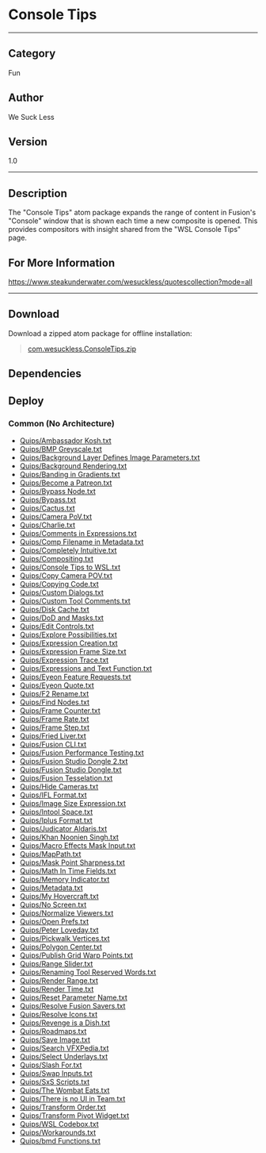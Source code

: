 # Console Tips
___

## Category
Fun

## Author
We Suck Less

## Version
1.0

___

## Description
<p>The &quot;Console Tips&quot; atom package expands the range of content in Fusion's "Console" window that is shown each time a new composite is opened. This provides compositors with insight shared from the "WSL Console Tips" page.</p>

<h2>For More Information</h2>
<p><a href="https://www.steakunderwater.com/wesuckless/quotescollection?mode=all">https://www.steakunderwater.com/wesuckless/quotescollection?mode=all</a></p>

___

## Download

Download a zipped atom package for offline installation:
> [com.wesuckless.ConsoleTips.zip](https://gitlab.com/WeSuckLess/Reactor/-/archive/master/Reactor-master.zip?path=Atoms/com.wesuckless.ConsoleTips)  

## Dependencies

## Deploy

### Common (No Architecture)

<ul>
<li><a href="https://gitlab.com/WeSuckLess/Reactor/-/blob/master/Atoms/com.wesuckless.ConsoleTips/Quips/Ambassador Kosh.txt?ref_type=heads">Quips/Ambassador Kosh.txt</a></li>
<li><a href="https://gitlab.com/WeSuckLess/Reactor/-/blob/master/Atoms/com.wesuckless.ConsoleTips/Quips/BMP Greyscale.txt?ref_type=heads">Quips/BMP Greyscale.txt</a></li>
<li><a href="https://gitlab.com/WeSuckLess/Reactor/-/blob/master/Atoms/com.wesuckless.ConsoleTips/Quips/Background Layer Defines Image Parameters.txt?ref_type=heads">Quips/Background Layer Defines Image Parameters.txt</a></li>
<li><a href="https://gitlab.com/WeSuckLess/Reactor/-/blob/master/Atoms/com.wesuckless.ConsoleTips/Quips/Background Rendering.txt?ref_type=heads">Quips/Background Rendering.txt</a></li>
<li><a href="https://gitlab.com/WeSuckLess/Reactor/-/blob/master/Atoms/com.wesuckless.ConsoleTips/Quips/Banding in Gradients.txt?ref_type=heads">Quips/Banding in Gradients.txt</a></li>
<li><a href="https://gitlab.com/WeSuckLess/Reactor/-/blob/master/Atoms/com.wesuckless.ConsoleTips/Quips/Become a Patreon.txt?ref_type=heads">Quips/Become a Patreon.txt</a></li>
<li><a href="https://gitlab.com/WeSuckLess/Reactor/-/blob/master/Atoms/com.wesuckless.ConsoleTips/Quips/Bypass Node.txt?ref_type=heads">Quips/Bypass Node.txt</a></li>
<li><a href="https://gitlab.com/WeSuckLess/Reactor/-/blob/master/Atoms/com.wesuckless.ConsoleTips/Quips/Bypass.txt?ref_type=heads">Quips/Bypass.txt</a></li>
<li><a href="https://gitlab.com/WeSuckLess/Reactor/-/blob/master/Atoms/com.wesuckless.ConsoleTips/Quips/Cactus.txt?ref_type=heads">Quips/Cactus.txt</a></li>
<li><a href="https://gitlab.com/WeSuckLess/Reactor/-/blob/master/Atoms/com.wesuckless.ConsoleTips/Quips/Camera PoV.txt?ref_type=heads">Quips/Camera PoV.txt</a></li>
<li><a href="https://gitlab.com/WeSuckLess/Reactor/-/blob/master/Atoms/com.wesuckless.ConsoleTips/Quips/Charlie.txt?ref_type=heads">Quips/Charlie.txt</a></li>
<li><a href="https://gitlab.com/WeSuckLess/Reactor/-/blob/master/Atoms/com.wesuckless.ConsoleTips/Quips/Comments in Expressions.txt?ref_type=heads">Quips/Comments in Expressions.txt</a></li>
<li><a href="https://gitlab.com/WeSuckLess/Reactor/-/blob/master/Atoms/com.wesuckless.ConsoleTips/Quips/Comp Filename in Metadata.txt?ref_type=heads">Quips/Comp Filename in Metadata.txt</a></li>
<li><a href="https://gitlab.com/WeSuckLess/Reactor/-/blob/master/Atoms/com.wesuckless.ConsoleTips/Quips/Completely Intuitive.txt?ref_type=heads">Quips/Completely Intuitive.txt</a></li>
<li><a href="https://gitlab.com/WeSuckLess/Reactor/-/blob/master/Atoms/com.wesuckless.ConsoleTips/Quips/Compositing.txt?ref_type=heads">Quips/Compositing.txt</a></li>
<li><a href="https://gitlab.com/WeSuckLess/Reactor/-/blob/master/Atoms/com.wesuckless.ConsoleTips/Quips/Console Tips to WSL.txt?ref_type=heads">Quips/Console Tips to WSL.txt</a></li>
<li><a href="https://gitlab.com/WeSuckLess/Reactor/-/blob/master/Atoms/com.wesuckless.ConsoleTips/Quips/Copy Camera POV.txt?ref_type=heads">Quips/Copy Camera POV.txt</a></li>
<li><a href="https://gitlab.com/WeSuckLess/Reactor/-/blob/master/Atoms/com.wesuckless.ConsoleTips/Quips/Copying Code.txt?ref_type=heads">Quips/Copying Code.txt</a></li>
<li><a href="https://gitlab.com/WeSuckLess/Reactor/-/blob/master/Atoms/com.wesuckless.ConsoleTips/Quips/Custom Dialogs.txt?ref_type=heads">Quips/Custom Dialogs.txt</a></li>
<li><a href="https://gitlab.com/WeSuckLess/Reactor/-/blob/master/Atoms/com.wesuckless.ConsoleTips/Quips/Custom Tool Comments.txt?ref_type=heads">Quips/Custom Tool Comments.txt</a></li>
<li><a href="https://gitlab.com/WeSuckLess/Reactor/-/blob/master/Atoms/com.wesuckless.ConsoleTips/Quips/Disk Cache.txt?ref_type=heads">Quips/Disk Cache.txt</a></li>
<li><a href="https://gitlab.com/WeSuckLess/Reactor/-/blob/master/Atoms/com.wesuckless.ConsoleTips/Quips/DoD and Masks.txt?ref_type=heads">Quips/DoD and Masks.txt</a></li>
<li><a href="https://gitlab.com/WeSuckLess/Reactor/-/blob/master/Atoms/com.wesuckless.ConsoleTips/Quips/Edit Controls.txt?ref_type=heads">Quips/Edit Controls.txt</a></li>
<li><a href="https://gitlab.com/WeSuckLess/Reactor/-/blob/master/Atoms/com.wesuckless.ConsoleTips/Quips/Explore Possibilities.txt?ref_type=heads">Quips/Explore Possibilities.txt</a></li>
<li><a href="https://gitlab.com/WeSuckLess/Reactor/-/blob/master/Atoms/com.wesuckless.ConsoleTips/Quips/Expression Creation.txt?ref_type=heads">Quips/Expression Creation.txt</a></li>
<li><a href="https://gitlab.com/WeSuckLess/Reactor/-/blob/master/Atoms/com.wesuckless.ConsoleTips/Quips/Expression Frame Size.txt?ref_type=heads">Quips/Expression Frame Size.txt</a></li>
<li><a href="https://gitlab.com/WeSuckLess/Reactor/-/blob/master/Atoms/com.wesuckless.ConsoleTips/Quips/Expression Trace.txt?ref_type=heads">Quips/Expression Trace.txt</a></li>
<li><a href="https://gitlab.com/WeSuckLess/Reactor/-/blob/master/Atoms/com.wesuckless.ConsoleTips/Quips/Expressions and Text Function.txt?ref_type=heads">Quips/Expressions and Text Function.txt</a></li>
<li><a href="https://gitlab.com/WeSuckLess/Reactor/-/blob/master/Atoms/com.wesuckless.ConsoleTips/Quips/Eyeon Feature Requests.txt?ref_type=heads">Quips/Eyeon Feature Requests.txt</a></li>
<li><a href="https://gitlab.com/WeSuckLess/Reactor/-/blob/master/Atoms/com.wesuckless.ConsoleTips/Quips/Eyeon Quote.txt?ref_type=heads">Quips/Eyeon Quote.txt</a></li>
<li><a href="https://gitlab.com/WeSuckLess/Reactor/-/blob/master/Atoms/com.wesuckless.ConsoleTips/Quips/F2 Rename.txt?ref_type=heads">Quips/F2 Rename.txt</a></li>
<li><a href="https://gitlab.com/WeSuckLess/Reactor/-/blob/master/Atoms/com.wesuckless.ConsoleTips/Quips/Find Nodes.txt?ref_type=heads">Quips/Find Nodes.txt</a></li>
<li><a href="https://gitlab.com/WeSuckLess/Reactor/-/blob/master/Atoms/com.wesuckless.ConsoleTips/Quips/Frame Counter.txt?ref_type=heads">Quips/Frame Counter.txt</a></li>
<li><a href="https://gitlab.com/WeSuckLess/Reactor/-/blob/master/Atoms/com.wesuckless.ConsoleTips/Quips/Frame Rate.txt?ref_type=heads">Quips/Frame Rate.txt</a></li>
<li><a href="https://gitlab.com/WeSuckLess/Reactor/-/blob/master/Atoms/com.wesuckless.ConsoleTips/Quips/Frame Step.txt?ref_type=heads">Quips/Frame Step.txt</a></li>
<li><a href="https://gitlab.com/WeSuckLess/Reactor/-/blob/master/Atoms/com.wesuckless.ConsoleTips/Quips/Fried Liver.txt?ref_type=heads">Quips/Fried Liver.txt</a></li>
<li><a href="https://gitlab.com/WeSuckLess/Reactor/-/blob/master/Atoms/com.wesuckless.ConsoleTips/Quips/Fusion CLI.txt?ref_type=heads">Quips/Fusion CLI.txt</a></li>
<li><a href="https://gitlab.com/WeSuckLess/Reactor/-/blob/master/Atoms/com.wesuckless.ConsoleTips/Quips/Fusion Performance Testing.txt?ref_type=heads">Quips/Fusion Performance Testing.txt</a></li>
<li><a href="https://gitlab.com/WeSuckLess/Reactor/-/blob/master/Atoms/com.wesuckless.ConsoleTips/Quips/Fusion Studio Dongle 2.txt?ref_type=heads">Quips/Fusion Studio Dongle 2.txt</a></li>
<li><a href="https://gitlab.com/WeSuckLess/Reactor/-/blob/master/Atoms/com.wesuckless.ConsoleTips/Quips/Fusion Studio Dongle.txt?ref_type=heads">Quips/Fusion Studio Dongle.txt</a></li>
<li><a href="https://gitlab.com/WeSuckLess/Reactor/-/blob/master/Atoms/com.wesuckless.ConsoleTips/Quips/Fusion Tesselation.txt?ref_type=heads">Quips/Fusion Tesselation.txt</a></li>
<li><a href="https://gitlab.com/WeSuckLess/Reactor/-/blob/master/Atoms/com.wesuckless.ConsoleTips/Quips/Hide Cameras.txt?ref_type=heads">Quips/Hide Cameras.txt</a></li>
<li><a href="https://gitlab.com/WeSuckLess/Reactor/-/blob/master/Atoms/com.wesuckless.ConsoleTips/Quips/IFL Format.txt?ref_type=heads">Quips/IFL Format.txt</a></li>
<li><a href="https://gitlab.com/WeSuckLess/Reactor/-/blob/master/Atoms/com.wesuckless.ConsoleTips/Quips/Image Size Expression.txt?ref_type=heads">Quips/Image Size Expression.txt</a></li>
<li><a href="https://gitlab.com/WeSuckLess/Reactor/-/blob/master/Atoms/com.wesuckless.ConsoleTips/Quips/Intool Space.txt?ref_type=heads">Quips/Intool Space.txt</a></li>
<li><a href="https://gitlab.com/WeSuckLess/Reactor/-/blob/master/Atoms/com.wesuckless.ConsoleTips/Quips/Iplus Format.txt?ref_type=heads">Quips/Iplus Format.txt</a></li>
<li><a href="https://gitlab.com/WeSuckLess/Reactor/-/blob/master/Atoms/com.wesuckless.ConsoleTips/Quips/Judicator Aldaris.txt?ref_type=heads">Quips/Judicator Aldaris.txt</a></li>
<li><a href="https://gitlab.com/WeSuckLess/Reactor/-/blob/master/Atoms/com.wesuckless.ConsoleTips/Quips/Khan Noonien Singh.txt?ref_type=heads">Quips/Khan Noonien Singh.txt</a></li>
<li><a href="https://gitlab.com/WeSuckLess/Reactor/-/blob/master/Atoms/com.wesuckless.ConsoleTips/Quips/Macro Effects Mask Input.txt?ref_type=heads">Quips/Macro Effects Mask Input.txt</a></li>
<li><a href="https://gitlab.com/WeSuckLess/Reactor/-/blob/master/Atoms/com.wesuckless.ConsoleTips/Quips/MapPath.txt?ref_type=heads">Quips/MapPath.txt</a></li>
<li><a href="https://gitlab.com/WeSuckLess/Reactor/-/blob/master/Atoms/com.wesuckless.ConsoleTips/Quips/Mask Point Sharpness.txt?ref_type=heads">Quips/Mask Point Sharpness.txt</a></li>
<li><a href="https://gitlab.com/WeSuckLess/Reactor/-/blob/master/Atoms/com.wesuckless.ConsoleTips/Quips/Math In Time Fields.txt?ref_type=heads">Quips/Math In Time Fields.txt</a></li>
<li><a href="https://gitlab.com/WeSuckLess/Reactor/-/blob/master/Atoms/com.wesuckless.ConsoleTips/Quips/Memory Indicator.txt?ref_type=heads">Quips/Memory Indicator.txt</a></li>
<li><a href="https://gitlab.com/WeSuckLess/Reactor/-/blob/master/Atoms/com.wesuckless.ConsoleTips/Quips/Metadata.txt?ref_type=heads">Quips/Metadata.txt</a></li>
<li><a href="https://gitlab.com/WeSuckLess/Reactor/-/blob/master/Atoms/com.wesuckless.ConsoleTips/Quips/My Hovercraft.txt?ref_type=heads">Quips/My Hovercraft.txt</a></li>
<li><a href="https://gitlab.com/WeSuckLess/Reactor/-/blob/master/Atoms/com.wesuckless.ConsoleTips/Quips/No Screen.txt?ref_type=heads">Quips/No Screen.txt</a></li>
<li><a href="https://gitlab.com/WeSuckLess/Reactor/-/blob/master/Atoms/com.wesuckless.ConsoleTips/Quips/Normalize Viewers.txt?ref_type=heads">Quips/Normalize Viewers.txt</a></li>
<li><a href="https://gitlab.com/WeSuckLess/Reactor/-/blob/master/Atoms/com.wesuckless.ConsoleTips/Quips/Open Prefs.txt?ref_type=heads">Quips/Open Prefs.txt</a></li>
<li><a href="https://gitlab.com/WeSuckLess/Reactor/-/blob/master/Atoms/com.wesuckless.ConsoleTips/Quips/Peter Loveday.txt?ref_type=heads">Quips/Peter Loveday.txt</a></li>
<li><a href="https://gitlab.com/WeSuckLess/Reactor/-/blob/master/Atoms/com.wesuckless.ConsoleTips/Quips/Pickwalk Vertices.txt?ref_type=heads">Quips/Pickwalk Vertices.txt</a></li>
<li><a href="https://gitlab.com/WeSuckLess/Reactor/-/blob/master/Atoms/com.wesuckless.ConsoleTips/Quips/Polygon Center.txt?ref_type=heads">Quips/Polygon Center.txt</a></li>
<li><a href="https://gitlab.com/WeSuckLess/Reactor/-/blob/master/Atoms/com.wesuckless.ConsoleTips/Quips/Publish Grid Warp Points.txt?ref_type=heads">Quips/Publish Grid Warp Points.txt</a></li>
<li><a href="https://gitlab.com/WeSuckLess/Reactor/-/blob/master/Atoms/com.wesuckless.ConsoleTips/Quips/Range Slider.txt?ref_type=heads">Quips/Range Slider.txt</a></li>
<li><a href="https://gitlab.com/WeSuckLess/Reactor/-/blob/master/Atoms/com.wesuckless.ConsoleTips/Quips/Renaming Tool Reserved Words.txt?ref_type=heads">Quips/Renaming Tool Reserved Words.txt</a></li>
<li><a href="https://gitlab.com/WeSuckLess/Reactor/-/blob/master/Atoms/com.wesuckless.ConsoleTips/Quips/Render Range.txt?ref_type=heads">Quips/Render Range.txt</a></li>
<li><a href="https://gitlab.com/WeSuckLess/Reactor/-/blob/master/Atoms/com.wesuckless.ConsoleTips/Quips/Render Time.txt?ref_type=heads">Quips/Render Time.txt</a></li>
<li><a href="https://gitlab.com/WeSuckLess/Reactor/-/blob/master/Atoms/com.wesuckless.ConsoleTips/Quips/Reset Parameter Name.txt?ref_type=heads">Quips/Reset Parameter Name.txt</a></li>
<li><a href="https://gitlab.com/WeSuckLess/Reactor/-/blob/master/Atoms/com.wesuckless.ConsoleTips/Quips/Resolve Fusion Savers.txt?ref_type=heads">Quips/Resolve Fusion Savers.txt</a></li>
<li><a href="https://gitlab.com/WeSuckLess/Reactor/-/blob/master/Atoms/com.wesuckless.ConsoleTips/Quips/Resolve Icons.txt?ref_type=heads">Quips/Resolve Icons.txt</a></li>
<li><a href="https://gitlab.com/WeSuckLess/Reactor/-/blob/master/Atoms/com.wesuckless.ConsoleTips/Quips/Revenge is a Dish.txt?ref_type=heads">Quips/Revenge is a Dish.txt</a></li>
<li><a href="https://gitlab.com/WeSuckLess/Reactor/-/blob/master/Atoms/com.wesuckless.ConsoleTips/Quips/Roadmaps.txt?ref_type=heads">Quips/Roadmaps.txt</a></li>
<li><a href="https://gitlab.com/WeSuckLess/Reactor/-/blob/master/Atoms/com.wesuckless.ConsoleTips/Quips/Save Image.txt?ref_type=heads">Quips/Save Image.txt</a></li>
<li><a href="https://gitlab.com/WeSuckLess/Reactor/-/blob/master/Atoms/com.wesuckless.ConsoleTips/Quips/Search VFXPedia.txt?ref_type=heads">Quips/Search VFXPedia.txt</a></li>
<li><a href="https://gitlab.com/WeSuckLess/Reactor/-/blob/master/Atoms/com.wesuckless.ConsoleTips/Quips/Select Underlays.txt?ref_type=heads">Quips/Select Underlays.txt</a></li>
<li><a href="https://gitlab.com/WeSuckLess/Reactor/-/blob/master/Atoms/com.wesuckless.ConsoleTips/Quips/Slash For.txt?ref_type=heads">Quips/Slash For.txt</a></li>
<li><a href="https://gitlab.com/WeSuckLess/Reactor/-/blob/master/Atoms/com.wesuckless.ConsoleTips/Quips/Swap Inputs.txt?ref_type=heads">Quips/Swap Inputs.txt</a></li>
<li><a href="https://gitlab.com/WeSuckLess/Reactor/-/blob/master/Atoms/com.wesuckless.ConsoleTips/Quips/SxS Scripts.txt?ref_type=heads">Quips/SxS Scripts.txt</a></li>
<li><a href="https://gitlab.com/WeSuckLess/Reactor/-/blob/master/Atoms/com.wesuckless.ConsoleTips/Quips/The Wombat Eats.txt?ref_type=heads">Quips/The Wombat Eats.txt</a></li>
<li><a href="https://gitlab.com/WeSuckLess/Reactor/-/blob/master/Atoms/com.wesuckless.ConsoleTips/Quips/There is no UI in Team.txt?ref_type=heads">Quips/There is no UI in Team.txt</a></li>
<li><a href="https://gitlab.com/WeSuckLess/Reactor/-/blob/master/Atoms/com.wesuckless.ConsoleTips/Quips/Transform Order.txt?ref_type=heads">Quips/Transform Order.txt</a></li>
<li><a href="https://gitlab.com/WeSuckLess/Reactor/-/blob/master/Atoms/com.wesuckless.ConsoleTips/Quips/Transform Pivot Widget.txt?ref_type=heads">Quips/Transform Pivot Widget.txt</a></li>
<li><a href="https://gitlab.com/WeSuckLess/Reactor/-/blob/master/Atoms/com.wesuckless.ConsoleTips/Quips/WSL Codebox.txt?ref_type=heads">Quips/WSL Codebox.txt</a></li>
<li><a href="https://gitlab.com/WeSuckLess/Reactor/-/blob/master/Atoms/com.wesuckless.ConsoleTips/Quips/Workarounds.txt?ref_type=heads">Quips/Workarounds.txt</a></li>
<li><a href="https://gitlab.com/WeSuckLess/Reactor/-/blob/master/Atoms/com.wesuckless.ConsoleTips/Quips/bmd Functions.txt?ref_type=heads">Quips/bmd Functions.txt</a></li>
</ul>
